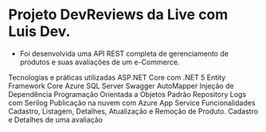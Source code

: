 # Projeto DevReviews da Live com Luis Dev.

- Foi desenvolvida uma API REST completa de gerenciamento de produtos e suas avaliações de um e-Commerce.

Tecnologias e práticas utilizadas
ASP.NET Core com .NET 5
Entity Framework Core
Azure SQL Server
Swagger
AutoMapper
Injeção de Dependência
Programação Orientada a Objetos
Padrão Repository
Logs com Serilog
Publicação na nuvem com Azure App Service
Funcionalidades
Cadastro, Listagem, Detalhes, Atualização e Remoção de Produto.
Cadastro e Detalhes de uma avaliação
